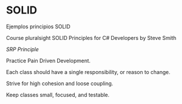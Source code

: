 # SOLID
Ejemplos principios SOLID

Course pluralsight SOLID Principles for C# Developers
by Steve Smith 

*SRP Principle*

Practice Pain Driven Development. 

Each class should have a single responsibility, or reason to change.

Strive for high cohesion and loose coupling.

Keep classes small, focused, and testable.
